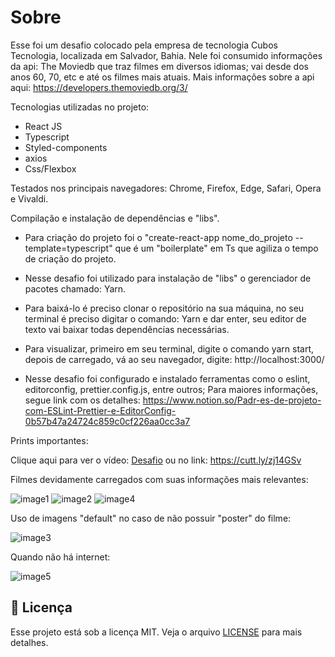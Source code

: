 # Sobre

Esse foi um desafio colocado pela empresa de tecnologia Cubos Tecnologia, localizada em Salvador, Bahia. Nele foi consumido informações da api: The Moviedb que traz filmes em diversos idiomas; vai desde dos anos 60, 70, etc e até os filmes mais atuais. Mais informações sobre a api aqui: https://developers.themoviedb.org/3/

Tecnologias utilizadas no projeto:

- React JS
- Typescript
- Styled-components
- axios
- Css/Flexbox

Testados nos principais navegadores:
Chrome, Firefox, Edge, Safari, Opera e Vivaldi.

Compilação e instalação de dependências e "libs".
- Para criação do projeto foi o  "create-react-app nome_do_projeto --template=typescript" que é um "boilerplate" em Ts que agiliza o tempo de criação do projeto.

- Nesse desafio foi utilizado para instalação de "libs" o gerenciador de pacotes chamado: Yarn.

- Para baixá-lo é preciso clonar o repositório na sua máquina, no seu terminal é preciso digitar o comando: Yarn e dar enter, seu editor de texto vai baixar todas dependências necessárias. 

- Para visualizar, primeiro em seu terminal, digite o comando yarn start, depois de carregado, vá ao seu navegador, digite: http://localhost:3000/

- Nesse desafio foi configurado e instalado ferramentas como o eslint, editorconfig, prettier.config.js, entre outros; Para maiores informações, segue link com os detalhes: https://www.notion.so/Padr-es-de-projeto-com-ESLint-Prettier-e-EditorConfig-0b57b47a24724c859c0cf226aa0cc3a7


Prints importantes:


Clique aqui para ver o vídeo: [Desafio](https://youtu.be/LM2NGcy1_jc) ou no  link: https://cutt.ly/zj14GSv



Filmes devidamente carregados com suas informações mais relevantes:


![image1](https://user-images.githubusercontent.com/3237047/105754945-6c49b600-5f29-11eb-948a-15ef1acc9153.png)
![image2](https://user-images.githubusercontent.com/3237047/105754959-6fdd3d00-5f29-11eb-9205-91e736c0cac4.png)
![image4](https://user-images.githubusercontent.com/3237047/105755319-e67a3a80-5f29-11eb-840f-764d131da891.png)


Uso de imagens "default" no caso de não possuir "poster" do filme:

![image3](https://user-images.githubusercontent.com/3237047/105755144-a915ad00-5f29-11eb-860c-aae69c1fd0e3.png)

Quando não há internet:

![image5](https://user-images.githubusercontent.com/3237047/104767088-62b29800-574a-11eb-9cb3-88e75b7cbb90.png)

## :memo: Licença

Esse projeto está sob a licença MIT. Veja o arquivo [LICENSE](LICENSE) para mais detalhes.


